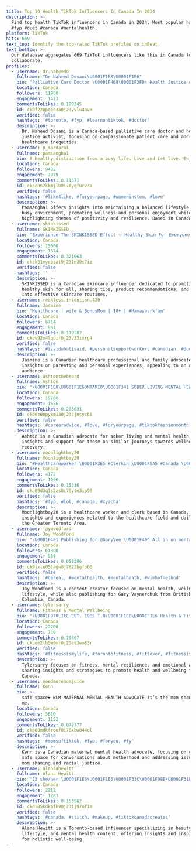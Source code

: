 ```yaml
---
title: Top 10 Health TikTok Influencers In Canada In 2024
description: >-
  Find top health TikTok influencers in Canada in 2024. Most popular hashtags:
  #fyp #duet #canada #mentalhealth.
platform: TikTok
hits: 669
text_top: Identify the top-rated TikTok profiles on inBeat.
text_bottom: >-
  Our database aggregates 669 TikTok influencers like this in Canada for you to
  collaborate.
profiles:
  - username: dr.naheedd
    fullname: "Dr Naheed Dosani\U0001F1E8\U0001F1E6"
    bio: "Palliative Care Doctor \U0001F468\U0001F3FD‍⚕️ Health Justice Activist ✊\U0001F3FD Instagram: @NaheedD"
    location: Canada
    followers: 11900
    engagement: 1423
    commentsToLikes: 0.109245
    id: ckbf228pqoo3a0j23yvlu4av3
    verified: false
    hashtags: '#toronto, #fyp, #learnontiktok, #doctor'
    description: >-
      Dr. Naheed Dosani is a Canada-based palliative care doctor and health
      justice activist, focusing on compassionate patient care and addressing
      healthcare inequities.
  - username: p_sardarni
    fullname: pamsangha1
    bio: A healthy distraction from a busy life. Live and Let live. Enjoy life.
    location: Canada
    followers: 9482
    engagement: 2979
    commentsToLikes: 0.11571
    id: ckacn62kkmjlb0i78yqfur23a
    verified: false
    hashtags: '#like4like, #foryourpage, #womeninstem, #love'
    description: >-
      Pamsangha1 offers insights into maintaining a balanced lifestyle amid a
      busy environment, promoting wellness and personal enjoyment while
      highlighting themes of positivity and resilience. Based in Canada.
  - username: skinkissed
    fullname: SKINKISSED
    bio: "Experience The SKINKISSED Effect ✨ Healthy Skin For Everyone Shop Now \U0001F447"
    location: Canada
    followers: 15000
    engagement: 1874
    commentsToLikes: 0.321063
    id: ckck51vyqpsat0j231n30c7iz
    verified: false
    hashtags: ''
    description: >-
      SKINKISSED is a Canadian skincare influencer dedicated to promoting
      healthy skin for all, sharing tips, product recommendations, and insights
      into effective skincare routines.
  - username: reckless.intention.420
    fullname: Jasmine
    bio: 'Healthcare | wife & BonusMom | 18+ | #Mamasharkfam'
    location: Canada
    followers: 8714
    engagement: 981
    commentsToLikes: 0.119282
    id: ckcv92m4lqoir0j23v33ixrg4
    verified: false
    hashtags: '#isaidwhatisaid, #personalsupportworker, #canadian, #duet'
    description: >-
      Jasmine is a Canadian healthcare professional and family advocate sharing
      insights on parenting and personal experiences, appealing to an adult
      audience.
  - username: ashtonthebeard
    fullname: Ashton
    bio: "\U0001F1E8\U0001F1E6ONTARIO\U0001F341 SOBER LIVING MENTAL HEALTH ADV. MARRIED SPAM LIKES = BLOCKED"
    location: Canada
    followers: 19200
    engagement: 1656
    commentsToLikes: 0.203631
    id: ckd6z0npyxm130j234jncyc6i
    verified: false
    hashtags: '#careeradvice, #love, #foryourpage, #tiktokfashionmonth'
    description: >-
      Ashton is a Canadian advocate for sober living and mental health, sharing
      insights and support for those on similar journeys towards wellness and
      recovery.
  - username: moonlightbay20
    fullname: Moonlightbay20
    bio: "#Healthcareworker \U0001F3E5 #Clerkin \U0001F5A5 #Canada \U0001F1E8\U0001F1E6 GTA #stukbystik"
    location: Canada
    followers: 4172
    engagement: 1996
    commentsToLikes: 0.15316
    id: cka69d3q1s2zs0i78yte3ip98
    verified: false
    hashtags: '#fyp, #lol, #canada, #xyzcba'
    description: >-
      Moonlightbay20 is a healthcare worker and clerk based in Canada, sharing
      insights and experiences related to the healthcare field and daily life in
      the Greater Toronto Area.
  - username: jaywoodford
    fullname: Jay Woodford
    bio: "\U0001F4F1 Publishing for @GaryVee \U0001F49C All in on mental health \U0001F976 #WimHof \U0001F4CDBC \U0001F1E8\U0001F1E6"
    location: Canada
    followers: 61800
    engagement: 930
    commentsToLikes: 0.058386
    id: ck9jxlu051agw0j7822hgfo60
    verified: false
    hashtags: '#bereal, #mentalhealth, #mentalheath, #wimhofmethod'
    description: >-
      Jay Woodford is a content creator focused on mental health, wellness, and
      lifestyle, while also publishing for Gary Vaynerchuk from British
      Columbia, Canada.
  - username: tylersarry
    fullname: Fitness & Mental Wellbeing
    bio: "\U0001F970LIFE EST. 1985 T.O\U0001F1E8\U0001F1E6 Health & Fitness, Mental Resiliency, Emotional Agility"
    location: Canada
    followers: 22700
    engagement: 749
    commentsToLikes: 0.19807
    id: ckcem2lh5w6mr0j23et3wm83r
    verified: false
    hashtags: '#fitnessismylife, #torontofitness, #fittoker, #fitnessismypassion'
    description: >-
      Tylersarry focuses on fitness, mental resilience, and emotional agility,
      sharing insights and strategies to promote health and wellbeing from
      Canada.
  - username: needmoremomjuice
    fullname: Kenn
    bio: >-
      safe space❤️ BLM MATERNAL MENTAL HEALTH ADVOCATE it’s the mom shaming for
      me.
    location: Canada
    followers: 3610
    engagement: 1152
    commentsToLikes: 0.072777
    id: cka60mdkfrouf0i78xbw044ol
    verified: false
    hashtags: '#momsoftiktok, #fyp, #foryou, #fy'
    description: >-
      Kenn is a Canadian maternal mental health advocate, focusing on creating a
      safe space for conversations about motherhood and addressing issues like
      mom shaming and racial justice.
  - username: alanaahewitt
    fullname: Alana Hewitt
    bio: "23 she/her \U0001F1E8\U0001F1E6\U0001F33C\U0001F98B\U0001F31E\U0001F3F3️‍\U0001F308 Makeup & Mental Health on IG✌\U0001F3FC"
    location: Canada
    followers: 2212
    engagement: 1283
    commentsToLikes: 0.153562
    id: ckdi85kdkafk90j231j97ofim
    verified: false
    hashtags: '#canada, #stitch, #makeup, #tiktokcanadacreates'
    description: >-
      Alana Hewitt is a Toronto-based influencer specializing in beauty,
      lifestyle, and mental health content, offering insights and inspiration
      for holistic well-being.
---
```


